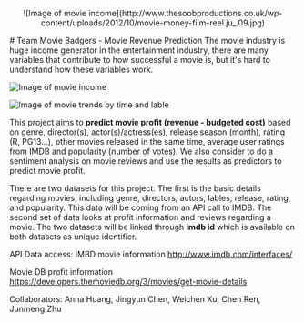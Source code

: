 <p align="center">
  ![Image of movie income](http://www.thesoobproductions.co.uk/wp-content/uploads/2012/10/movie-money-film-reel.ju_.09.jpg)
</p>
# Team Movie Badgers - Movie Revenue Prediction
The movie industry is huge income generator in the entertainment industry, there are many variables that contribute to how successful a movie is, but it's hard to understand how these variables work. 

![Image of movie income](http://www.thesoobproductions.co.uk/wp-content/uploads/2012/10/movie-money-film-reel.ju_.09.jpg)

![Image of movie trends by time and lable](https://www.cdc.gov/pcd/issues/2012/images/12_0170_03.gif)

This project aims to **predict movie profit (revenue - budgeted cost)** based on genre, director(s), actor(s)/actress(es), release season (month), rating (R, PG13...), other movies released in the same time, average user ratings from IMDB and popularity (number of votes). We also consider to do a sentiment analysis on movie reviews and use the results as predictors to predict movie profit.  

There are two datasets for this project. The first is the basic details regarding movies, including genre, directors, actors, lables, release, rating, and popularity. This data will be coming from an API call to IMDB. The second set of data looks at profit information and reviews regarding a movie. The two datasets will be linked through **imdb id** which is available on both datasets as unique identifier.

API Data access:
IMBD movie information
http://www.imdb.com/interfaces/

Movie DB profit information
https://developers.themoviedb.org/3/movies/get-movie-details

Collaborators:
Anna Huang, Jingyun Chen, Weichen Xu, Chen Ren, Junmeng Zhu
